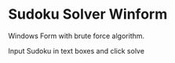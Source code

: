 # Sudoku Solver Winform

Windows Form with brute force algorithm.

Input Sudoku in text boxes and click solve
